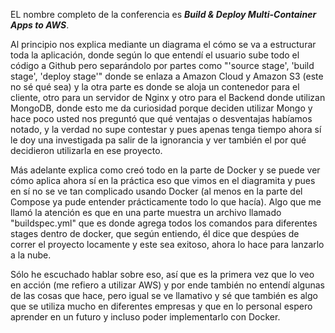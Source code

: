 EL nombre completo de la conferencia es ***Build & Deploy Multi-Container Apps to AWS***.

Al principio nos explica mediante un diagrama el cómo se va a estructurar toda la aplicación, donde según lo que entendí el usuario sube todo el código a Github pero separándolo por partes como "'source stage', 'build stage', 'deploy stage'" donde se enlaza a Amazon Cloud y Amazon S3 (este no sé qué sea) y la otra parte es donde se aloja un contenedor para el cliente, otro para un servidor de Nginx y otro para el Backend donde utilizan MongoDB, donde esto me da curiosidad porque deciden utilizar Mongo y hace poco usted nos preguntó que qué ventajas o desventajas habíamos notado, y la verdad no supe contestar y pues apenas tenga tiempo ahora sí le doy una investigada pa salir de la ignorancia y ver también el por qué decidieron utilizarla en ese proyecto.  

Más adelante explica como creó todo en la parte de Docker y se puede ver cómo aplica ahora sí en la práctica eso que vimos en el diagramita y pues en sí no se ve tan complicado usando Docker (al menos en la parte del Compose ya pude entender prácticamente todo lo que hacía).
Algo que me llamó la atención es que en una parte muestra un archivo llamado "buildspec.yml" que es donde agrega todos los comandos para diferentes stages dentro de docker, que según entiendo, él dice que despúes de correr el proyecto locamente y este sea exitoso, ahora lo hace para lanzarlo a la nube.

Sólo he escuchado hablar sobre eso, así que es la primera vez que lo veo en acción (me refiero a utilizar AWS) y por ende también no entendí algunas de las cosas que hace, pero igual se ve llamativo y sé que también es algo que se utiliza mucho en diferentes empresas y que en lo personal espero aprender en un futuro y incluso poder implementarlo con Docker.